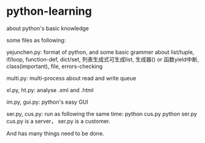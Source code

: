 # python-learning
about python's basic knowledge

some files as following:

  yejunchen.py: format of python, and some basic grammer
    about list/tuple, if/loop, function-def, dict/set, 列表生成式可生成list, 生成器() or 函数yield中断, class(important), file, 
    errors-checking
    
  multi.py: multi-process about read and write queue
  
  xl.py, ht.py: analyse .xml and .html
  
  im.py, gui.py: python's easy GUI
  
  ser.py, cus.py: run as following the same time:
    python cus.py
    python ser.py
    cus.py is a server， ser.py is a customer. 
  
And has many things need to be done.
